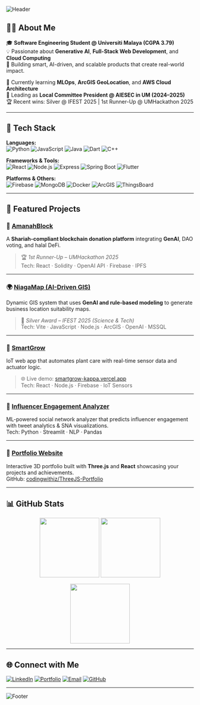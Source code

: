 <!-- Banner -->
![Header](https://capsule-render.vercel.app/api?type=waving&color=gradient&height=200&section=header&text=Hi%20I'm%20Lee%20Ing%20Zhen%20👋&fontSize=35&fontAlignY=35&fontColor=ffffff&desc=Software%20Engineer%20%7C%20AI%20%26%20Full-Stack%20Developer%20%7C%20IoT%20Innovator)

## 👨‍💻 About Me
🎓 **Software Engineering Student @ Universiti Malaya (CGPA 3.79)**  
💡 Passionate about **Generative AI**, **Full-Stack Web Development**, and **Cloud Computing**  
🚀 Building smart, AI-driven, and scalable products that create real-world impact.  

🌱 Currently learning **MLOps**, **ArcGIS GeoLocation**, and **AWS Cloud Architecture**  
🧭 Leading as **Local Committee President @ AIESEC in UM (2024–2025)**  
🏆 Recent wins: Silver @ IFEST 2025 | 1st Runner-Up @ UMHackathon 2025  

---

## 🧠 Tech Stack
**Languages:**  
![Python](https://img.shields.io/badge/Python-3670A0?logo=python&logoColor=ffdd54)
![JavaScript](https://img.shields.io/badge/JavaScript-F7DF1E?logo=javascript&logoColor=000)
![Java](https://img.shields.io/badge/Java-ED8B00?logo=openjdk&logoColor=fff)
![Dart](https://img.shields.io/badge/Dart-0175C2?logo=dart&logoColor=fff)
![C++](https://img.shields.io/badge/C++-00599C?logo=cplusplus&logoColor=fff)

**Frameworks & Tools:**  
![React](https://img.shields.io/badge/React-20232A?logo=react&logoColor=61DAFB)
![Node.js](https://img.shields.io/badge/Node.js-339933?logo=node.js&logoColor=fff)
![Express](https://img.shields.io/badge/Express-000?logo=express&logoColor=white)
![Spring Boot](https://img.shields.io/badge/Spring%20Boot-6DB33F?logo=springboot&logoColor=white)
![Flutter](https://img.shields.io/badge/Flutter-02569B?logo=flutter&logoColor=white)

**Platforms & Others:**  
![Firebase](https://img.shields.io/badge/Firebase-039BE5?logo=firebase)
![MongoDB](https://img.shields.io/badge/MongoDB-4EA94B?logo=mongodb&logoColor=white)
![Docker](https://img.shields.io/badge/Docker-2496ED?logo=docker&logoColor=white)
![ArcGIS](https://img.shields.io/badge/ArcGIS-007ACC?logo=esri&logoColor=white)
![ThingsBoard](https://img.shields.io/badge/ThingsBoard-FF6B00?logo=iot&logoColor=white)

---

## 🚀 Featured Projects

### 🕌 [AmanahBlock](https://github.com/szeyu/AmanahBlock)
A **Shariah-compliant blockchain donation platform** integrating **GenAI**, DAO voting, and halal DeFi.  
> 🏆 *1st Runner-Up – UMHackathon 2025*  
Tech: React · Solidity · OpenAI API · Firebase · IPFS  

---

### 🌍 [NiagaMap (AI-Driven GIS)](https://github.com/codingwithiz/NiagaMap)
Dynamic GIS system that uses **GenAI and rule-based modeling** to generate business location suitability maps.  
> 🥈 *Silver Award – IFEST 2025 (Science & Tech)*  
Tech: Vite · JavaScript · Node.js · ArcGIS · OpenAI · MSSQL  

---

### 🌱 [SmartGrow](https://github.com/SmartGrow-Iot/Monitoring-Dashboard)
IoT web app that automates plant care with real-time sensor data and actuator logic.  
> 🌐 Live demo: [smartgrow-kappa.vercel.app](https://smartgrow-kappa.vercel.app/)  
Tech: React · Node.js · Firebase · IoT Sensors  

---

### 🤖 [Influencer Engagement Analyzer](https://github.com/codingwithiz/WIF3009-Project)
ML-powered social network analyzer that predicts influencer engagement with tweet analytics & SNA visualizations.  
Tech: Python · Streamlit · NLP · Pandas  

---

### 💼 [Portfolio Website](https://ingzhenlee-portfolio.vercel.app/)
Interactive 3D portfolio built with **Three.js** and **React** showcasing your projects and achievements.  
GitHub: [codingwithiz/ThreeJS-Portfolio](https://github.com/codingwithiz/ThreeJS-Portfolio)

---

## 📊 GitHub Stats
<p align="center">
  <img height="160em" src="https://github-readme-stats.vercel.app/api?username=codingwithiz&show_icons=true&theme=tokyonight&count_private=true&hide_border=true" />
  <img height="160em" src="https://github-readme-streak-stats.herokuapp.com/?user=codingwithiz&theme=tokyonight&hide_border=true" />
</p>

<p align="center">
  <img height="160em" src="https://github-readme-stats.vercel.app/api/top-langs/?username=codingwithiz&layout=compact&theme=tokyonight&hide_border=true" />
</p>

---

## 🌐 Connect with Me
[![LinkedIn](https://img.shields.io/badge/LinkedIn-0077B5?logo=linkedin&logoColor=white)](https://linkedin.com/in/ingzhenlee)
[![Portfolio](https://img.shields.io/badge/Portfolio-000000?logo=vercel&logoColor=white)](https://ingzhenlee-portfolio.vercel.app)
[![Email](https://img.shields.io/badge/Email-ingzhen2003%40gmail.com-red)](mailto:ingzhen2003@gmail.com)
[![GitHub](https://img.shields.io/badge/GitHub-codingwithiz-181717?logo=github)](https://github.com/codingwithiz)

---

![Footer](https://capsule-render.vercel.app/api?type=waving&color=gradient&height=120&section=footer)
